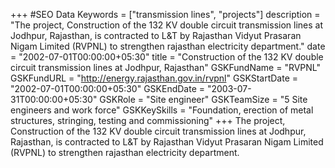 +++
#SEO Data
Keywords = ["transmission lines", "projects"]
description = "The project, Construction of the 132 KV double circuit transmission lines at Jodhpur, Rajasthan, is contracted to L&T by Rajasthan Vidyut Prasaran Nigam Limited (RVPNL) to strengthen rajasthan electricity department."
date = "2002-07-01T00:00:00+05:30"
title = "Construction of the 132 KV double circuit transmission lines at Jodhpur, Rajasthan"
GSKFundName = "RVPNL"
GSKFundURL = "http://energy.rajasthan.gov.in/rvpnl"
GSKStartDate = "2002-07-01T00:00:00+05:30"
GSKEndDate = "2003-07-31T00:00:00+05:30"
GSKRole = "Site engineer"
GSKTeamSize = "5 Site engineers and work force"
GSKKeySkills = "Foundation, erection of metal structures, stringing, testing and commissioning"
+++
The project, Construction of the 132 KV double circuit transmission lines at Jodhpur, Rajasthan, is contracted to L&T by Rajasthan Vidyut Prasaran Nigam Limited (RVPNL) to strengthen rajasthan electricity department.